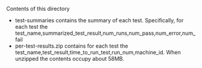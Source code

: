 Contents of this directory
- test-summaries contains the summary of each test. Specifically, for each test the test_name,summarized_test_result,num_runs,num_pass,num_error,num_fail
- per-test-results.zip contains for each test the test_name,test_result,time_to_run_test,run_num,machine_id. When unzipped the contents occupy about 58MB.
